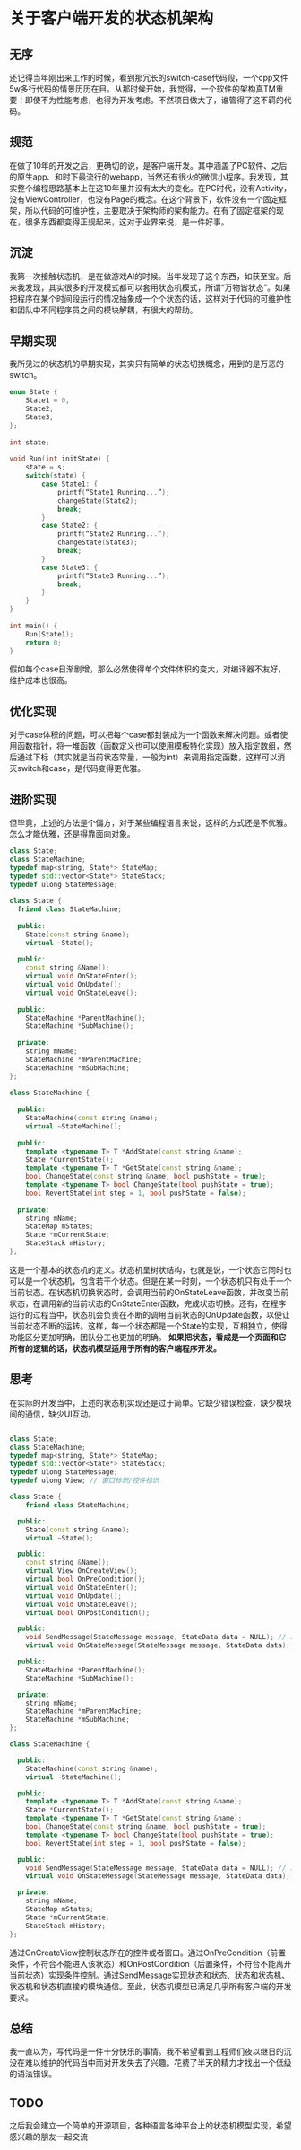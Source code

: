 # 关于客户端开发的状态机架构

## 无序
还记得当年刚出来工作的时候，看到那冗长的switch-case代码段，一个cpp文件5w多行代码的情景历历在目。从那时候开始，我觉得，一个软件的架构真TM重要！即使不为性能考虑，也得为开发考虑。不然项目做大了，谁管得了这不羁的代码。
	
## 规范
在做了10年的开发之后，更确切的说，是客户端开发。其中涵盖了PC软件、之后的原生app、和时下最流行的webapp，当然还有很火的微信小程序。我发现，其实整个编程思路基本上在这10年里并没有太大的变化。在PC时代，没有Activity，没有ViewController，也没有Page的概念。在这个背景下，软件没有一个固定框架，所以代码的可维护性，主要取决于架构师的架构能力。在有了固定框架的现在，很多东西都变得正规起来，这对于业界来说，是一件好事。
	
## 沉淀
我第一次接触状态机，是在做游戏AI的时候。当年发现了这个东西，如获至宝。后来我发现，其实很多的开发模式都可以套用状态机模式，所谓“万物皆状态”。如果把程序在某个时间段运行的情况抽象成一个个状态的话，这样对于代码的可维护性和团队中不同程序员之间的模块解耦，有很大的帮助。
	
## 早期实现
我所见过的状态机的早期实现，其实只有简单的状态切换概念，用到的是万恶的switch。

```C++
enum State {
    State1 = 0, 
    State2, 
    State3, 
};
	
int state;
	
void Run(int initState) {
    state = s;
    switch(state) {
        case State1: {
            printf(“State1 Running...”);
            changeState(State2);
            break;
        }
        case State2: {
            printf(“State2 Running...”);
            changeState(State3);
            break;
        }
        case State3: {
            printf(“State3 Running...”);
            break;
        }
    }
}
	
int main() {
    Run(State1);
    return 0;
}
```

假如每个case日渐剧增，那么必然使得单个文件体积的变大，对编译器不友好，维护成本也很高。
	
## 优化实现
对于case体积的问题，可以把每个case都封装成为一个函数来解决问题。或者使用函数指针，将一堆函数（函数定义也可以使用模板特化实现）放入指定数组，然后通过下标（其实就是当前状态常量，一般为int）来调用指定函数，这样可以消灭switch和case，是代码变得更优雅。

## 进阶实现
但毕竟，上述的方法是个偏方，对于某些编程语言来说，这样的方式还是不优雅。怎么才能优雅，还是得靠面向对象。
	
```C++
class State;
class StateMachine;
typedef map<string, State*> StateMap;
typedef std::vector<State*> StateStack;
typedef ulong StateMessage;
	
class State {
  friend class StateMachine;
	
  public:
    State(const string &name);
    virtual ~State();
	
  public:
    const string &Name();
    virtual void OnStateEnter();
    virtual void OnUpdate();
    virtual void OnStateLeave();
	
  public:
    StateMachine *ParentMachine();
    StateMachine *SubMachine();
	
  private:
    string mName;
    StateMachine *mParentMachine;
    StateMachine *mSubMachine;
};
	
class StateMachine {
	
  public:
    StateMachine(const string &name);
    virtual ~StateMachine();
	
  public:
    template <typename T> T *AddState(const string &name);
    State *CurrentState();
    template <typename T> T *GetState(const string &name);
    bool ChangeState(const string &name, bool pushState = true);
    template <typename T> bool ChangeState(bool pushState = true);
    bool RevertState(int step = 1, bool pushState = false);
	
  private:
    string mName;
    StateMap mStates;
    State *mCurrentState;
    StateStack mHistory;
};
```

这是一个基本的状态机的定义。状态机呈树状结构，也就是说，一个状态它同时也可以是一个状态机，包含若干个状态。但是在某一时刻，一个状态机只有处于一个当前状态。在状态机切换状态时，会调用当前的OnStateLeave函数，并改变当前状态，在调用新的当前状态的OnStateEnter函数，完成状态切换。还有，在程序运行的过程当中，状态机会负责在不断的调用当前状态的OnUpdate函数，以便让当前状态不断的运转。这样，每一个状态都是一个State的实现，互相独立，使得功能区分更加明确，团队分工也更加的明确。
__如果把状态，看成是一个页面和它所有的逻辑的话，状态机模型适用于所有的客户端程序开发。__

## 思考
在实际的开发当中，上述的状态机实现还是过于简单。它缺少错误检查，缺少模块间的通信，缺少UI互动。

```C++

class State;
class StateMachine;
typedef map<string, State*> StateMap;
typedef std::vector<State*> StateStack;
typedef ulong StateMessage;
typedef ulong View; // 窗口标识/控件标识

class State {
    friend class StateMachine;

  public:
    State(const string &name);
    virtual ~State();

  public:
    const string &Name();
    virtual View OnCreateView();
    virtual bool OnPreCondition();
    virtual void OnStateEnter();
    virtual void OnUpdate();
    virtual void OnStateLeave();
    virtual bool OnPostCondition();

  public:
    void SendMessage(StateMessage message, StateData data = NULL); // 发送消息到状态机
    virtual void OnStateMessage(StateMessage message, StateData data); // 接受状态机的消息

  public:
    StateMachine *ParentMachine();
    StateMachine *SubMachine();

  private:
    string mName;
    StateMachine *mParentMachine;
    StateMachine *mSubMachine;
};

class StateMachine {

  public:
    StateMachine(const string &name);
    virtual ~StateMachine();

  public:
    template <typename T> T *AddState(const string &name);
    State *CurrentState();
    template <typename T> T *GetState(const string &name);
    bool ChangeState(const string &name, bool pushState = true);
    template <typename T> bool ChangeState(bool pushState = true);
    bool RevertState(int step = 1, bool pushState = false);

  public:
    void SendMessage(StateMessage message, StateData data = NULL); // 发送消息到当前状态
    virtual void OnStateMessage(StateMessage message, StateData data); // 接受当前状态的消息

  private:
    string mName;
    StateMap mStates;
    State *mCurrentState;
    StateStack mHistory;
};
```

通过OnCreateView控制状态所在的控件或者窗口。通过OnPreCondition（前置条件，不符合不能进入该状态）和OnPostCondition（后置条件，不符合不能离开当前状态）实现条件控制。通过SendMessage实现状态和状态、状态和状态机、状态机和状态机直接的模块通信。至此，状态机模型已满足几乎所有客户端的开发要求。

## 总结
我一直以为，写代码是一件十分快乐的事情。我不希望看到工程师们夜以继日的沉没在难以维护的代码当中而对开发失去了兴趣。花费了半天的精力才找出一个低级的语法错误。

## TODO
之后我会建立一个简单的开源项目，各种语言各种平台上的状态机模型实现，希望感兴趣的朋友一起交流
